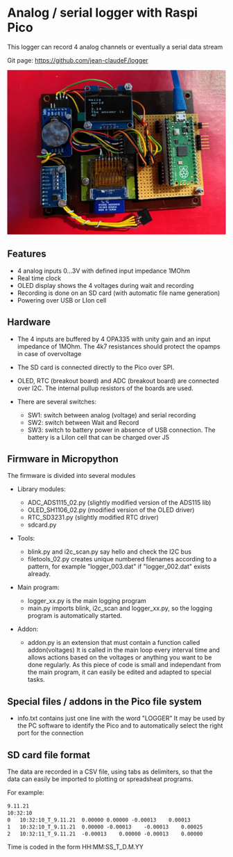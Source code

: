 # Analog / serial logger with Raspi Pico
This logger can record 4 analog channels or eventually a serial data stream

Git page: https://github.com/jean-claudeF/logger


![Picture](/Logger.jpg)

## Features
- 4 analog inputs 0...3V with defined input impedance 1MOhm
- Real time clock
- OLED display shows the 4 voltages during wait and recording
- Recording is done on an SD card (with automatic file name generation)
- Powering over USB or LIon cell

## Hardware
- The 4 inputs are buffered by 4 OPA335 with unity gain and an input impedance of 1MOhm.
  The 4k7 resistances should protect the opamps in case of overvoltage

- The SD card is connected directly to the Pico over SPI.

- OLED, RTC (breakout board) and ADC (breakout board) are connected over I2C.
  The internal pullup resistors of the boards are used. 

- There are several switches:
    - SW1: switch between analog (voltage) and serial recording
    - SW2: switch between Wait and Record
    - SW3: switch to battery power in absence of USB connection.
      The battery is a LiIon cell that can be charged over J5

## Firmware in Micropython
The firmware is divided into several modules
- Library modules:
	- ADC_ADS1115_02.py  (slightly modified version of the ADS115 lib)
	- OLED_SH1106_02.py  (modified version of the OLED driver)
	- RTC_SD3231.py (slightly modified RTC driver)
    - sdcard.py

- Tools:
	- blink.py and i2c_scan.py say hello and check the I2C bus
	- filetools_02.py   creates unique numbered filenames according to a pattern, for example "logger_003.dat" if  "logger_002.dat" exists already.

- Main program:
	- logger_xx.py is the main logging program
	- main.py imports blink, i2c_scan and logger_xx.py, so the logging program is automatically started.

- Addon:
    - addon.py is an extension that must contain a function called addon(voltages)
      It is called in the main loop every interval time and allows actions based on the voltages or anything you want to be done regularly.
      As this piece of code is small and independant from the main program, it can easily be edited and adapted to special tasks.

## Special files / addons in the Pico file system
- info.txt contains just one line with the word "LOGGER"
  It may be used by the PC software to identify the Pico and to automatically select the right port  for the connection
  
## SD card file format
The data are recorded in a CSV file, using tabs as delimiters, so that the data can easily be imported to plotting or spreadsheat programs.

For example:

```
9.11.21
10:32:10
0	10:32:10_T_9.11.21	0.00000	0.00000	-0.00013	0.00013
1	10:32:10_T_9.11.21	0.00000	-0.00013	-0.00013	0.00025
2	10:32:11_T_9.11.21	-0.00013	0.00000	-0.00013	0.00000
```
Time is coded in the form HH:MM:SS_T_D.M.YY





